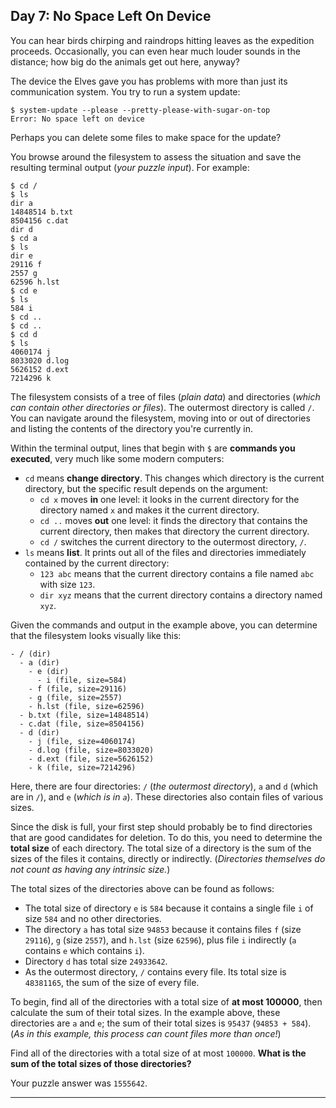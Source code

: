 ## Day 7: No Space Left On Device

You can hear birds chirping and raindrops hitting leaves as the expedition proceeds. Occasionally, 
you can even hear much louder sounds in the distance; how big do the animals get out here, anyway?

The device the Elves gave you has problems with more than just its communication system. You try 
to run a system update:

```
$ system-update --please --pretty-please-with-sugar-on-top
Error: No space left on device
```

Perhaps you can delete some files to make space for the update?

You browse around the filesystem to assess the situation and save the resulting terminal output 
(_your puzzle input_). For example:

```
$ cd /
$ ls
dir a
14848514 b.txt
8504156 c.dat
dir d
$ cd a
$ ls
dir e
29116 f
2557 g
62596 h.lst
$ cd e
$ ls
584 i
$ cd ..
$ cd ..
$ cd d
$ ls
4060174 j
8033020 d.log
5626152 d.ext
7214296 k
```

The filesystem consists of a tree of files (_plain data_) and directories (_which can contain 
other directories or files_). The outermost directory is called `/`. You can navigate around the 
filesystem, moving into or out of directories and listing the contents of the directory you're currently 
in.

Within the terminal output, lines that begin with `$` are **commands you executed**, very much like 
some modern computers:

- `cd` means **change directory**. This changes which directory is the current directory, but the specific result depends on the argument:
    - `cd x` moves **in** one level: it looks in the current directory for the directory named `x` and makes it the current directory.
    - `cd ..` moves **out** one level: it finds the directory that contains the current directory, then makes that directory the current directory.
    - `cd /` switches the current directory to the outermost directory, `/`.
- `ls` means **list**. It prints out all of the files and directories immediately contained by the current directory:
    - `123 abc` means that the current directory contains a file named `abc` with size `123`.
    - `dir xyz` means that the current directory contains a directory named `xyz`.

Given the commands and output in the example above, you can determine that the filesystem looks 
visually like this:

```
- / (dir)
  - a (dir)
    - e (dir)
      - i (file, size=584)
    - f (file, size=29116)
    - g (file, size=2557)
    - h.lst (file, size=62596)
  - b.txt (file, size=14848514)
  - c.dat (file, size=8504156)
  - d (dir)
    - j (file, size=4060174)
    - d.log (file, size=8033020)
    - d.ext (file, size=5626152)
    - k (file, size=7214296)
```

Here, there are four directories: `/` (_the outermost directory_), `a` and `d` (which are in `/`), 
and `e` (_which is in `a`_). These directories also contain files of various sizes.

Since the disk is full, your first step should probably be to find directories that are good 
candidates for deletion. To do this, you need to determine the **total size** of each directory. 
The total size of a directory is the sum of the sizes of the files it contains, directly or indirectly. 
(_Directories themselves do not count as having any intrinsic size._)

The total sizes of the directories above can be found as follows:

- The total size of directory `e` is `584` because it contains a single file `i` of size `584` and no other directories.
- The directory `a` has total size `94853` because it contains files `f` (size `29116`), `g` (size `2557`), and `h.lst` (size `62596`), plus file `i` indirectly (`a` contains `e` which contains `i`).
- Directory `d` has total size `24933642`.
- As the outermost directory, `/` contains every file. Its total size is `48381165`, the sum of the size of every file.

To begin, find all of the directories with a total size of **at most 100000**, then calculate the 
sum of their total sizes. In the example above, these directories are `a` and `e`; the sum of their 
total sizes is `95437` (`94853 + 584`). (_As in this example, this process can count files more than 
once!_)

Find all of the directories with a total size of at most `100000`. **What is the sum of the total 
sizes of those directories?**

Your puzzle answer was `1555642`.

---

